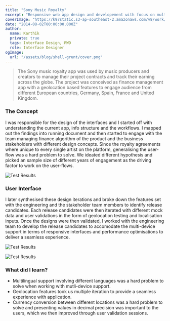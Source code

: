 ```yaml
---
title: "Sony Music Royalty"
excerpt: "Responsive web app design and developement with focus on multilingual and geolocation based features"
coverImage: "https://k97static.s3-ap-southeast-2.amazonaws.com/v8/work/cover/sonymusic.svg"
date: "2014-08-02T00:00:00.000Z"
author:
  name: Karthik
  private: true
  tags: Interface Design, RWD
  role: Interface Designer
ogImage:
  url: "/assets/blog/shell-grunt/cover.png"
---
```


> The Sony music royalty app was used by music producers and creators to manage their project contracts and track their earning across the globe. The project was conceived as finance management app with a geolocation based features to engage audience from different European countries, Germany, Spain, France and United Kingdom.

### The Concept

I was responsible for the design of the interfaces and I started off with understanding the current app, info structure and the workflows. I mapped out the findings into running document and then started to engage with the team managing finance algorithm of the product and the business stakeholders with different design concepts. Since the royalty agreements where unique to every single artist on the platform, generalising the user-flow was a hard problem to solve. We ideated different hypothesis and picked an sample size of different years of engagement as the driving factor to work on the user-flows.

<div class="work-full-img work-img-border">

![Test Results](https://k97static.s3-ap-southeast-2.amazonaws.com/v8/work/sony/2.png)

</div>

### User Interface

I later synthesised these design iterations and broke down the features set with the engineering and the stakeholder team members to identify release candidates. Each release candidates were then iterated with different mock data and user validations in the form of geolocation testing and localisation inputs. Once the designs were then validated, I worked with the engineering team to develop the release candidates to accomodate the multi-device support in terms of responsive interfaces and performance optimisations to deliver a seamless experience.

<div class="work-full-img work-img-border">

![Test Results](https://k97static.s3-ap-southeast-2.amazonaws.com/v8/work/sony/1.png)

</div>

<div class="work-full-img work-img-border">

![Test Results](https://k97static.s3-ap-southeast-2.amazonaws.com/v8/work/sony/3.png)

</div>

### What did I learn?

- Multilingual support involving different languages was a hard problem to solve when working with mutli-device support.
- Geolocation features took us multiple iteration to provide a seamless experience with application.
- Currency conversion between different locations was a hard problem to solve and presenting values in decimal precision was important to the users, which we then improved through user validation sessions.
